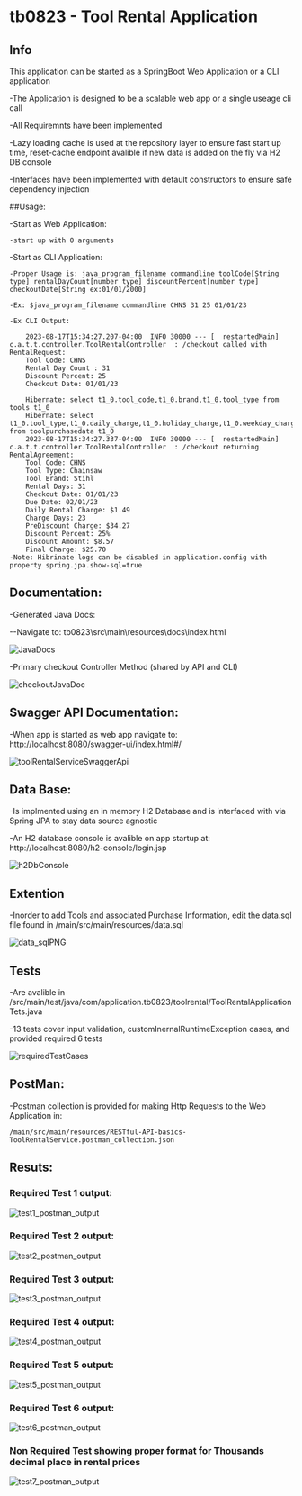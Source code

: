 # tb0823 - Tool Rental Application

## Info
This application can be started as a SpringBoot Web Application or a CLI application

-The Application is designed to be a scalable web app or a single useage cli call

-All Requiremnts have been implemented

-Lazy loading cache is used at the repository layer to ensure fast start up time, reset-cache endpoint avalible if new data is added on the fly via H2 DB console

-Interfaces have been implemented with default constructors to ensure safe dependency injection

##Usage:

-Start as Web Application: 

	-start up with 0 arguments
	
-Start as CLI Application: 
	
	-Proper Usage is: java_program_filename commandline toolCode[String type] rentalDayCount[number type] discountPercent[number type] checkoutDate[String ex:01/01/2000]
	
	-Ex: $java_program_filename commandline CHNS 31 25 01/01/23
	
	-Ex CLI Output:
		
		2023-08-17T15:34:27.207-04:00  INFO 30000 --- [  restartedMain] c.a.t.t.controller.ToolRentalController  : /checkout called with RentalRequest:
		Tool Code: CHNS
		Rental Day Count : 31
		Discount Percent: 25
		Checkout Date: 01/01/23
		
		Hibernate: select t1_0.tool_code,t1_0.brand,t1_0.tool_type from tools t1_0
		Hibernate: select t1_0.tool_type,t1_0.daily_charge,t1_0.holiday_charge,t1_0.weekday_charge,t1_0.weekend_charge from toolpurchasedata t1_0
		2023-08-17T15:34:27.337-04:00  INFO 30000 --- [  restartedMain] c.a.t.t.controller.ToolRentalController  : /checkout returning RentalAgreement: 
		Tool Code: CHNS
		Tool Type: Chainsaw
		Tool Brand: Stihl
		Rental Days: 31
		Checkout Date: 01/01/23
		Due Date: 02/01/23
		Daily Rental Charge: $1.49
		Charge Days: 23
		PreDiscount Charge: $34.27
		Discount Percent: 25%
		Discount Amount: $8.57
		Final Charge: $25.70
	-Note: Hibrinate logs can be disabled in application.config with property spring.jpa.show-sql=true
	
## Documentation:
	
-Generated Java Docs:
	
--Navigate to: tb0823\src\main\resources\docs\index.html
		
![JavaDocs](https://github.com/TheodoreBelanger/tb0823/assets/5751051/c939be95-cab9-43d2-a563-24e4fa024711)

-Primary checkout Controller Method (shared by API and CLI)

![checkoutJavaDoc](https://github.com/TheodoreBelanger/tb0823/assets/5751051/82a0e387-c4ae-487f-ad3c-3a4db3320f94)

## Swagger API Documentation:
	
-When app is started as web app navigate to: http://localhost:8080/swagger-ui/index.html#/

![toolRentalServiceSwaggerApi](https://github.com/TheodoreBelanger/tb0823/assets/5751051/bcc2bab2-1b7b-48d0-9455-35111b600598)
	
## Data Base:

-Is implmented using an in memory H2 Database and is interfaced with via Spring JPA to stay data source agnostic

-An H2 database console is avalible on app startup at: http://localhost:8080/h2-console/login.jsp
	
![h2DbConsole](https://github.com/TheodoreBelanger/tb0823/assets/5751051/5df9116f-78f3-450b-a429-4bdd2ba9c1e6)


## Extention

-Inorder to add Tools and associated Purchase Information, edit the data.sql file found in /main/src/main/resources/data.sql

![data_sqlPNG](https://github.com/TheodoreBelanger/tb0823/assets/5751051/84b61e7a-ee4d-4124-9c43-553dcd1aa990)

## Tests

-Are avalible in /src/main/test/java/com/application.tb0823/toolrental/ToolRentalApplicationTets.java

-13 tests cover input validation, customInernalRuntimeException cases, and provided required 6 tests

![requiredTestCases](https://github.com/TheodoreBelanger/tb0823/assets/5751051/9c1242e0-0ff1-488e-b407-e53e15e20750)

## PostMan:
-Postman collection is provided for making Http Requests to the Web Application in:  
	
	/main/src/main/resources/RESTful-API-basics-ToolRentalService.postman_collection.json


## Resuts:

### Required Test 1 output:
![test1_postman_output](https://github.com/TheodoreBelanger/tb0823/assets/5751051/2b38d97f-1ac8-4cb4-80d7-3ce0e052388a)

### Required Test 2 output:
![test2_postman_output](https://github.com/TheodoreBelanger/tb0823/assets/5751051/6e8deceb-d946-4ac7-a9b5-7710423661b2)

### Required Test 3 output:
![test3_postman_output](https://github.com/TheodoreBelanger/tb0823/assets/5751051/afb014ec-1f5a-47d8-b0e7-233435904b24)

### Required Test 4 output:
![test4_postman_output](https://github.com/TheodoreBelanger/tb0823/assets/5751051/52286127-e21a-4a14-8c2b-172f99c2f107)

### Required Test 5 output:
![test5_postman_output](https://github.com/TheodoreBelanger/tb0823/assets/5751051/50748560-1fb5-4571-aeb8-868281345938)

### Required Test 6 output:
![test6_postman_output](https://github.com/TheodoreBelanger/tb0823/assets/5751051/bda25a5d-2421-412a-bf47-d5a2af3321e7)

### Non Required Test showing proper format for Thousands decimal place in rental prices
![test7_postman_output](https://github.com/TheodoreBelanger/tb0823/assets/5751051/35412022-2974-4d79-ac06-dd27c6da0253)
